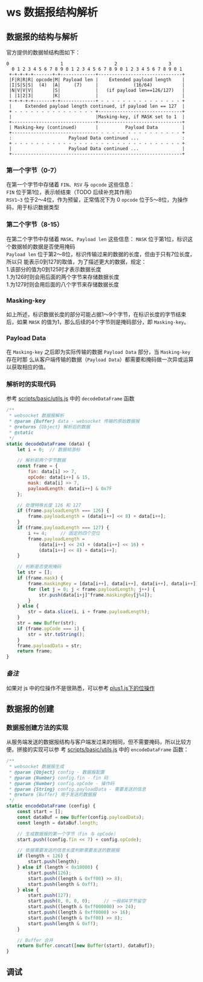 # ws 数据报结构解析

## 数据报的结构与解析
官方提供的数据帧结构图如下：

```
0                   1                   2                   3
  0 1 2 3 4 5 6 7 8 9 0 1 2 3 4 5 6 7 8 9 0 1 2 3 4 5 6 7 8 9 0 1
 +-+-+-+-+-------+-+-------------+-------------------------------+
 |F|R|R|R| opcode|M| Payload len |    Extended payload length    |
 |I|S|S|S|  (4)  |A|     (7)     |             (16/64)           |
 |N|V|V|V|       |S|             |   (if payload len==126/127)   |
 | |1|2|3|       |K|             |                               |
 +-+-+-+-+-------+-+-------------+ - - - - - - - - - - - - - - - +
 |     Extended payload length continued, if payload len == 127  |
 + - - - - - - - - - - - - - - - +-------------------------------+
 |                               |Masking-key, if MASK set to 1  |
 +-------------------------------+-------------------------------+
 | Masking-key (continued)       |          Payload Data         |
 +-------------------------------- - - - - - - - - - - - - - - - +
 :                     Payload Data continued ...                :
 + - - - - - - - - - - - - - - - - - - - - - - - - - - - - - - - +
 |                     Payload Data continued ...                |
 +---------------------------------------------------------------+
```

### 第一个字节（0-7）
在第一个字节中存储着 `FIN`、`RSV` 与 `opcode` 这些信息：  
`FIN` 位于第1位，表示帧结束（TODO 后续补充其作用）  
`RSV1~3` 位于2～4位，作为预留，正常情况下为 0
`opcode` 位于5～8位，为操作码，用于标识数据类型

### 第二个字节（8-15）
在第二个字节中存储着 `MASK`、`Payload len` 这些信息：
`MASK` 位于第1位，标识这个数据帧的数据是否使用掩码  
`Payload len` 位于第2～8位，标识传输过来的数据的长度，但由于只有7位长度，所以只
能表示0到127的取值，为了描述更大的数据，规定：  
    1.该部分的值为0到125时才表示数据长度  
    1.为126时则会用后面的两个字节来存储数据长度  
    1.为127时则会用后面的八个字节来存储数据长度  

### Masking-key
如上所述，标识数据长度的部分可能占据1～9个字节，在标识长度的字节结束后，如果 `MASK` 
的值为1，那么后续的4个字节则是掩码部分，即 `Masking-key`。

### Payload Data
在 `Masking-key` 之后即为实际传输的数据 `Payload Data` 部分，当 `Masking-key` 存在时那
么从客户端传输的数据（`Payload Data`）都需要和掩码做一次异或运算以获取相应的值。

### 解析时的实现代码
参考 [scripts/basic/utils.js](/scripts/basic/utils.js) 中的 `decodeDataFrame` 函数
```js
/**
 * websocket 数据报解析
 * @param {Buffer} data - websocket 传输的原始数据报
 * @returns {Object} 解析后的数据
 * @static
 */
static decodeDataFrame (data) {
    let i = 0;  // 数据帧游标

    // 解析前两个字节数据
    const frame = {
        fin: data[i] >> 7,
        opCode: data[i++] & 15,
        mask: data[i] >> 7,
        payloadLength: data[i++] & 0x7F
    };

    // 处理特殊长度 126 和 127
    if (frame.payloadLength === 126) {
        frame.payloadLength = (data[i++] << 8) + data[i++];
    }
    if (frame.payloadLength === 127) {
        i += 4;     // 固定的四个空位
        frame.payloadLength =
            (data[i++] << 24) + (data[i++] << 16) +
            (data[i++] << 8) + data[i++];
    }

    // 判断是否使用掩码
    let str = [];
    if (frame.mask) {
        frame.maskingKey = [data[i++], data[i++], data[i++], data[i++]];
        for (let j = 0; j < frame.payloadLength; j++) {
            str.push(data[i+j]^frame.maskingKey[j%4]);
        }
    } else {
        str = data.slice(i, i + frame.payloadLength);
    }
    str = new Buffer(str);
    if (frame.opCode === 1) {
        str = str.toString();
    }
    frame.payloadData = str;
    return frame;
}
```

### *备注*
如果对 js 中的位操作不是很熟悉，可以参考 [plus1.js下的位操作](/docs/plus1.js下的位操作.md)

## 数据报的创建
### 数据报创建方法的实现
从服务端发送的数据报结构与客户端发过来的相同，但不需要掩码，所以比较方便。拼接的实现可以参
考 [scripts/basic/utils.js](/scripts/basic/utils.js) 中的 `encodeDataFrame` 函数：
```js
/**
 * websocket 数据报生成
 * @param {Object} config - 数据报配置
 * @param {Number} config.fin - fin 码
 * @param {Number} config.opCode - 操作码
 * @param {String} config.payloadData - 需要发送的信息
 * @return {Buffer} 用于发送的数据报
 */
static encodeDataFrame (config) {
    const start = [];
    const dataBuf = new Buffer(config.payloadData);
    const length = dataBuf.length;

    // 生成数据报的第一个字节（fin 与 opCode）
    start.push((config.fin << 7) + config.opCode);

    // 依据需要发送的信息长度判断需要发送的数据报
    if (length < 126) {
        start.push(length);
    } else if (length < 0x10000) {
        start.push(126);
        start.push((length & 0xff00) >> 8);
        start.push(length & 0xff);
    } else {
        start.push(127);
        start.push(0, 0, 0, 0);     // 一般前4字节留空
        start.push((length & 0xff000000) >> 24);
        start.push((length & 0xff0000) >> 16);
        start.push((length & 0xff00) >> 8);
        start.push(length & 0xff);
    }

    // Buffer 合并
    return Buffer.concat([new Buffer(start), dataBuf]);
}
```

## 调试